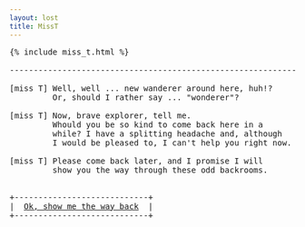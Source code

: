 ```yaml
---
layout: lost
title: MissT
---
```

<pre>
{% include miss_t.html %}

-------------------------------------------------------------------

[miss T] Well, well ... new wanderer around here, huh!?            
         Or, should I rather say ... "wonderer"?                   
         
[miss T] Now, brave explorer, tell me.                             
         Whould you be so kind to come back here in a              
         while? I have a splitting headache and, although          
         I would be pleased to, I can't help you right now.        

[miss T] Please come back later, and I promise I will              
         show you the way through these odd backrooms.             


+----------------------------+
|  <a href="/index.html">Ok, show me the way back</a>  |
+----------------------------+
